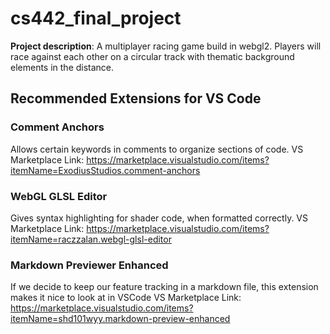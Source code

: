 # cs442_final_project
**Project description**: A multiplayer racing game build in webgl2. Players will race against each other on a circular track with thematic background elements in the distance.

## Recommended Extensions for VS Code
### Comment Anchors
Allows certain keywords in comments to organize sections of code.
VS Marketplace Link: https://marketplace.visualstudio.com/items?itemName=ExodiusStudios.comment-anchors

### WebGL GLSL Editor
Gives syntax highlighting for shader code, when formatted correctly.
VS Marketplace Link: https://marketplace.visualstudio.com/items?itemName=raczzalan.webgl-glsl-editor

### Markdown Previewer Enhanced
If we decide to keep our feature tracking in a markdown file, this extension makes it nice to look at in VSCode
VS Marketplace Link: https://marketplace.visualstudio.com/items?itemName=shd101wyy.markdown-preview-enhanced
